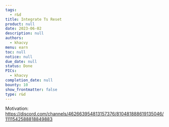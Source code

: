 ```yaml
---
tags: 
  - r&d
title: Integrate Ts Reset
product: null
date: 2023-06-02
description: null
authors: 
  - khacvy
menu: earn
toc: null
notice: null
due_date: null
status: Done
PICs: 
  - khacvy
completion_date: null
bounty: 10
show_frontmatter: false
type: r&d
---
```


Motivation: https://discord.com/channels/462663954813157376/810481888619135046/1111542588818849883
